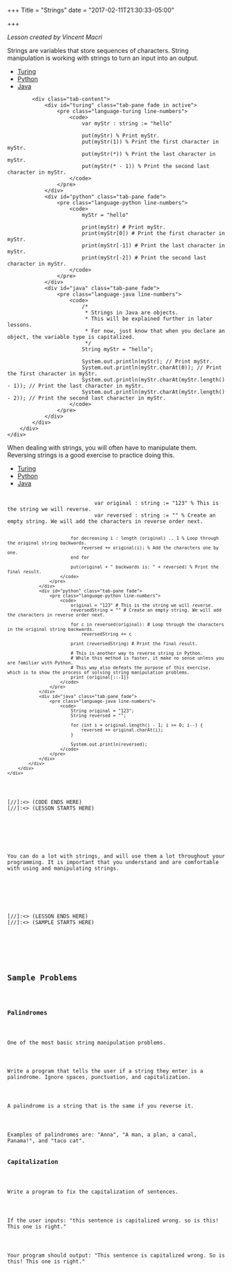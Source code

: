 +++
Title = "Strings"
date = "2017-02-11T21:30:33-05:00"

+++
<div id = "Description" class = "container">
	<div class = "row">
		<div class = "col-md-12">
			<i>Lesson created by Vincent Macri</i>
			<p>Strings are variables that store sequences of characters. String manipulation is working with strings to turn an input into an output.</p>
		</div>
	</div>
</div>
<div id = "Code" class = "container">
	<div class = "row">
		<div class = "col-md-12">
			<ul class="nav nav-tabs tabs-3" role="tablist">
				<li class="nav-item"><a class="nav-link active" data-toggle="tab" href="#turing" role="tab">Turing</a></li>
				<li class="nav-item"><a class="nav-link" data-toggle="tab" href="#python" role="tab">Python</a></li>
				<li class="nav-item"><a class="nav-link" data-toggle="tab" href="#java" role="tab">Java</a></li>
			</ul>

			<div class="tab-content">
				<div id="turing" class="tab-pane fade in active">
					<pre class="language-turing line-numbers">
						<code>
							var myStr : string := "hello"

							put(myStr) % Print myStr.
							put(myStr(1)) % Print the first character in myStr.
							put(myStr(*)) % Print the last character in myStr.
							put(myStr(* - 1)) % Print the second last character in myStr.
						</code>
					</pre>
				</div>
				<div id="python" class="tab-pane fade">
					<pre class="language-python line-numbers">
						<code>
							myStr = "hello"

							print(myStr) # Print myStr.
							print(myStr[0]) # Print the first character in myStr.
							print(myStr[-1]) # Print the last character in myStr.
							print(myStr[-2]) # Print the second last character in myStr.
						</code>
					</pre>
				</div>
				<div id="java" class="tab-pane fade">
					<pre class="language-java line-numbers">
						<code>
							/*
							 * Strings in Java are objects.
							 * This will be explained further in later lessons.
							 * For now, just know that when you declare an object, the variable type is capitalized.
							 */
							String myStr = "hello";

							System.out.println(myStr); // Print myStr.
							System.out.println(myStr.charAt(0)); // Print the first character in myStr.
							System.out.println(myStr.charAt(myStr.length() - 1)); // Print the last character in myStr.
							System.out.println(myStr.charAt(myStr.length() - 2)); // Print the second last character in myStr.
						</code>
					</pre>
				</div>
			</div>
		</div>
	</div>
</div>
<div id = "Description" class = "container">
	<div class = "row">
		<div class = "col-md-12">
			<p>When dealing with strings, you will often have to manipulate them. Reversing strings is a good exercise to practice doing this.</p>
		</div>
	</div>
</div>
<div id = "Code" class = "container">
	<div class = "row">
		<div class = "col-md-12">
			<ul class="nav nav-tabs tabs-3" role="tablist">
				<li class="nav-item"><a class="nav-link active" data-toggle="tab" href="#turing" role="tab">Turing</a></li>
				<li class="nav-item"><a class="nav-link" data-toggle="tab" href="#python" role="tab">Python</a></li>
				<li class="nav-item"><a class="nav-link" data-toggle="tab" href="#java" role="tab">Java</a></li>
			</ul>
			<div class="tab-content">
				<div id="turing" class="tab-pane fade in active">
					<pre class="language-turing line-numbers">
						<code>
							var original : string := "123" % This is the string we will reverse.
							var reversed : string := "" % Create an empty string. We will add the characters in reverse order next.

							for decreasing i : length (original) .. 1 % Loop through the original string backwards.
								reversed += original(i); % Add the characters one by one.
							end for

							put(original + " backwards is: " + reversed) % Print the final result.
						</code>
					</pre>
				</div>
				<div id="python" class="tab-pane fade">
					<pre class="language-python line-numbers">
						<code>
							original = "123" # This is the string we will reverse.
							reversedString = "" # Create an empty string. We will add the characters in reverse order next.

							for c in reversed(original): # Loop through the characters in the original string backwards.
								reversedString += c

							print (reversedString) # Print the final result.

							# This is another way to reverse string in Python.
							# While this method is faster, it make no sense unless you are familiar with Python.
							# This way also defeats the purpose of this exercise, which is to show the process of solving string manipulation problems.
							print (original[::-1])
						</code>
					</pre>
				</div>
				<div id="java" class="tab-pane fade">
					<pre class="language-java line-numbers">
						<code>
							String original = "123";
							String reversed = "";

							for (int i = original.length() - 1; i >= 0; i--) {
								reversed += original.charAt(i);
							}

							System.out.println(reversed);
						</code>
					</pre>
				</div>
			</div>
		</div>
	</div>
</div>
[//]:<> (CODE ENDS HERE)
[//]:<> (LESSON STARTS HERE)
<div id = "Description" class = "container">
	<div class = "row">
		<div class = "col-md-12">
			<p>You can do a lot with strings, and will use them a lot throughout your programming. It is important that you understand and are comfortable with using and manipulating strings.</p>
		</div>
	</div>
</div>
[//]:<> (LESSON ENDS HERE)
[//]:<> (SAMPLE STARTS HERE)
<div id = "Sample" class = "container">
	<div class = "row">
		<div class = "col-md-12">
			<h2>Sample Problems</h2>
			<h3>Palindromes</h3>
			<p>One of the most basic string manipulation problems.</p>
			<p>Write a program that tells the user if a string they enter is a palindrome. Ignore spaces, punctuation, and capitalization.</p>
			<p>A palindrome is a string that is the same if you reverse it.</p>
			<p>Examples of palindromes are: "Anna", "A man, a plan, a canal, Panama!", and "taco cat".
			<h3>Capitalization</h3>
			<p>Write a program to fix the capitalization of sentences.</p>
			<p>If the user inputs: "this sentence is capitalized wrong. so is this! This one is right."</p>
			<p>Your program should output: "This sentence is capitalized wrong. So is this! This one is right."</p>
		</div>
	</div>
</div>
